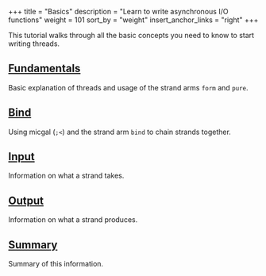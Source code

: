 +++
title = "Basics"
description = "Learn to write asynchronous I/O functions"
weight = 101
sort_by = "weight"
insert_anchor_links = "right"
+++

This tutorial walks through all the basic concepts you need to know to
start writing threads.

## [Fundamentals](/userspace/threads/tutorials/basics/fundamentals)

Basic explanation of threads and usage of the strand arms `form` and `pure`.

## [Bind](/userspace/threads/tutorials/basics/bind)

Using micgal (`;<`) and the strand arm `bind` to chain strands together.

## [Input](/userspace/threads/tutorials/basics/input)

Information on what a strand takes.

## [Output](/userspace/threads/tutorials/basics/output)

Information on what a strand produces.

## [Summary](/userspace/threads/tutorials/basics/summary)

Summary of this information.

